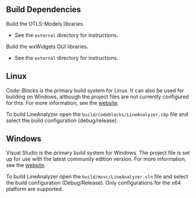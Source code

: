 ## Build Dependencies
Build the OTLS-Models libraries.
* See the `external` directory for instructions.

Build the wxWidgets GUI libraries.
* See the `external` directory for instructions.

## Linux
Code::Blocks is the primary build system for Linux. It can also be used for
building on Windows, although the project files are not currently configured
for this. For more information, see the [website](http://codeblocks.org).

To build LineAnalyzer open the `build/codeblocks/LineAnalyzer.cbp` file and
select the build configuration (debug/release).

## Windows
Visual Studio is the primary build system for Windows. The project file is
set up for use with the latest community edition version. For more information,
see the 
[website](https://www.visualstudio.com/en-us/products/visual-studio-community-vs.aspx).

To build LineAnalyzer open the `build/msvc/LineAnalyzer.sln` file and
select the build configuration (Debug/Release). Only configurations for the x64
platform are supported.
